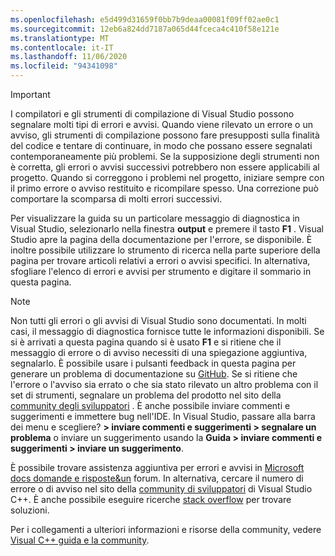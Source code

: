 ```yaml
---
ms.openlocfilehash: e5d499d31659f0bb7b9deaa00081f09ff02ae0c1
ms.sourcegitcommit: 12eb6a824dd7187a065d44fceca4c410f58e121e
ms.translationtype: MT
ms.contentlocale: it-IT
ms.lasthandoff: 11/06/2020
ms.locfileid: "94341098"
---
```

> [!IMPORTANT]
> I compilatori e gli strumenti di compilazione di Visual Studio possono segnalare molti tipi di errori e avvisi. Quando viene rilevato un errore o un avviso, gli strumenti di compilazione possono fare presupposti sulla finalità del codice e tentare di continuare, in modo che possano essere segnalati contemporaneamente più problemi. Se la supposizione degli strumenti non è corretta, gli errori o avvisi successivi potrebbero non essere applicabili al progetto. Quando si correggono i problemi nel progetto, iniziare sempre con il primo errore o avviso restituito e ricompilare spesso. Una correzione può comportare la scomparsa di molti errori successivi.

Per visualizzare la guida su un particolare messaggio di diagnostica in Visual Studio, selezionarlo nella finestra **output** e premere il tasto **F1** . Visual Studio apre la pagina della documentazione per l'errore, se disponibile. È inoltre possibile utilizzare lo strumento di ricerca nella parte superiore della pagina per trovare articoli relativi a errori o avvisi specifici. In alternativa, sfogliare l'elenco di errori e avvisi per strumento e digitare il sommario in questa pagina.

> [!NOTE]
> Non tutti gli errori o gli avvisi di Visual Studio sono documentati. In molti casi, il messaggio di diagnostica fornisce tutte le informazioni disponibili. Se si è arrivati a questa pagina quando si è usato **F1** e si ritiene che il messaggio di errore o di avviso necessiti di una spiegazione aggiuntiva, segnalarlo. È possibile usare i pulsanti feedback in questa pagina per generare un problema di documentazione su [GitHub](https://github.com/MicrosoftDocs/cpp-docs/issues). Se si ritiene che l'errore o l'avviso sia errato o che sia stato rilevato un altro problema con il set di strumenti, segnalare un problema del prodotto nel sito della [community degli sviluppatori](https://aka.ms/feedback/report?space=62) . È anche possibile inviare commenti e suggerimenti e immettere bug nell'IDE. In Visual Studio, passare alla barra dei menu e scegliere? **> inviare commenti e suggerimenti > segnalare un problema** o inviare un suggerimento usando la **Guida > inviare commenti e suggerimenti > inviare un suggerimento**.

È possibile trovare assistenza aggiuntiva per errori e avvisi in [Microsoft docs domande e risposte&un](/answers/topics/c%2B%2B.html) forum. In alternativa, cercare il numero di errore o di avviso nel sito della [community di sviluppatori](https://aka.ms/vsfeedback/browsecpp) di Visual Studio C++. È anche possibile eseguire ricerche [stack overflow](https://stackoverflow.com/) per trovare soluzioni.

Per i collegamenti a ulteriori informazioni e risorse della community, vedere [Visual C++ guida e la community](../../overview/visual-cpp-help-and-community.md).
